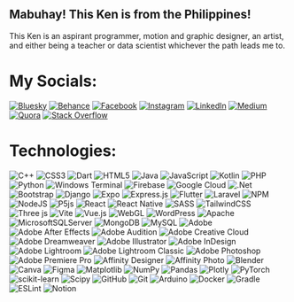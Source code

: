 ## Mabuhay! This Ken is from the Philippines!
This Ken is an aspirant programmer, motion and graphic designer, an artist, and either being a teacher or data scientist whichever the path leads me to.


# My Socials:
[![Bluesky](https://img.shields.io/badge/bluesky-0285FF?style=for-the-badge&logo=bluesky&logoColor=%23FFFFFF)](https://bsky.app/profile/imjustkenn) 
[![Behance](https://img.shields.io/badge/Behance-1769ff?logo=behance&logoColor=white)](https://behance.net/imjustkenn) 
[![Facebook](https://img.shields.io/badge/Facebook-%231877F2.svg?logo=Facebook&logoColor=white)](https://facebook.com/imjustkenn) 
[![Instagram](https://img.shields.io/badge/Instagram-%23E4405F.svg?logo=Instagram&logoColor=white)](https://instagram.com/iimjustkenn) 
[![LinkedIn](https://img.shields.io/badge/LinkedIn-%230077B5.svg?logo=linkedin&logoColor=white)](https://linkedin.com/in/imjustkenn) 
[![Medium](https://img.shields.io/badge/Medium-12100E?logo=medium&logoColor=white)](https://medium.com/@kennethivansanoy) 
[![Quora](https://img.shields.io/badge/Quora-%23B92B27.svg?logo=Quora&logoColor=white)](https://quora.com/profile/Imjustkenn) 
[![Stack Overflow](https://img.shields.io/badge/-Stackoverflow-FE7A16?logo=stack-overflow&logoColor=white)](https://stackoverflow.com/users/20611969) 

# Technologies:
![C++](https://img.shields.io/badge/c++-%23252525.svg?style=flat-square&logo=c%2B%2B&logoColor=white) 
![CSS3](https://img.shields.io/badge/css3-%23252525.svg?style=flat-square&logo=css3&logoColor=white) 
![Dart](https://img.shields.io/badge/dart-%23252525.svg?style=flat-square&logo=dart&logoColor=white) 
![HTML5](https://img.shields.io/badge/html5-%23252525.svg?style=flat-square&logo=html5&logoColor=white) 
![Java](https://img.shields.io/badge/java-%23252525.svg?style=flat-square&logo=openjdk&logoColor=white) 
![JavaScript](https://img.shields.io/badge/javascript-%23252525.svg?style=flat-square&logo=javascript&logoColor=white) 
![Kotlin](https://img.shields.io/badge/kotlin-%23252525.svg?style=flat-square&logo=kotlin&logoColor=white) 
![PHP](https://img.shields.io/badge/php-%23252525.svg?style=flat-square&logo=php&logoColor=white) 
![Python](https://img.shields.io/badge/python-%23252525?style=flat-square&logo=python&logoColor=white) 
![Windows Terminal](https://img.shields.io/badge/Windows%20Terminal-%23252525.svg?style=flat-square&logo=windows-terminal&logoColor=white) 
![Firebase](https://img.shields.io/badge/firebase-%23252525.svg?style=flat-square&logo=firebase&logoColor=white) 
![Google Cloud](https://img.shields.io/badge/GoogleCloud-%23252525.svg?style=flat-square&logo=google-cloud&logoColor=white) 
![.Net](https://img.shields.io/badge/.NET-%23252525?style=flat-square&logo=.net&logoColor=white) 
![Bootstrap](https://img.shields.io/badge/bootstrap-%23252525.svg?style=flat-square&logo=bootstrap&logoColor=white) 
![Django](https://img.shields.io/badge/django-%23252525.svg?style=flat-square&logo=django&logoColor=white) 
![Expo](https://img.shields.io/badge/expo-%23252525?style=flat-square&logo=expo&logoColor=white) 
![Express.js](https://img.shields.io/badge/express.js-%23252525.svg?style=flat-square&logo=express&logoColor=white) 
![Flutter](https://img.shields.io/badge/Flutter-%23252525.svg?style=flat-square&logo=Flutter&logoColor=white) 
![Laravel](https://img.shields.io/badge/laravel-%23252525.svg?style=flat-square&logo=laravel&logoColor=white) 
![NPM](https://img.shields.io/badge/NPM-%23252525.svg?style=flat-square&logo=npm&logoColor=white) 
![NodeJS](https://img.shields.io/badge/node.js-%23252525?style=flat-square&logo=node.js&logoColor=white) 
![P5js](https://img.shields.io/badge/p5.js-%23252525?style=flat-square&logo=p5.js&logoColor=white) 
![React](https://img.shields.io/badge/react-%23252525.svg?style=flat-square&logo=react&logoColor=white) 
![React Native](https://img.shields.io/badge/react_native-%23252525.svg?style=flat-square&logo=react&logoColor=white) 
![SASS](https://img.shields.io/badge/SASS-%23252525.svg?style=flat-square&logo=SASS&logoColor=white) 
![TailwindCSS](https://img.shields.io/badge/tailwindcss-%23252525.svg?style=flat-square&logo=tailwind-css&logoColor=white) 
![Three js](https://img.shields.io/badge/threejs-%23252525?style=flat-square&logo=three.js&logoColor=white) 
![Vite](https://img.shields.io/badge/vite-%23252525.svg?style=flat-square&logo=vite&logoColor=white) 
![Vue.js](https://img.shields.io/badge/vue.js-%23252525.svg?style=flat-square&logo=vuedotjs&logoColor=white) 
![WebGL](https://img.shields.io/badge/WebGL-%23252525?logo=webgl&logoColor=white&style=flat-square) 
![WordPress](https://img.shields.io/badge/WordPress-%23252525.svg?style=flat-square&logo=WordPress&logoColor=white) 
![Apache](https://img.shields.io/badge/apache-%23252525.svg?style=flat-square&logo=apache&logoColor=white) 
![MicrosoftSQLServer](https://img.shields.io/badge/Microsoft%20SQL%20Server-%23252525?style=flat-square&logo=microsoft%20sql%20server&logoColor=white) 
![MongoDB](https://img.shields.io/badge/MongoDB-%23252525.svg?style=flat-square&logo=mongodb&logoColor=white) 
![MySQL](https://img.shields.io/badge/mysql-%23252525.svg?style=flat-square&logo=mysql&logoColor=white) ![Adobe](https://img.shields.io/badge/adobe-%23252525.svg?style=flat-square&logo=adobe&logoColor=white) 
![Adobe After Effects](https://img.shields.io/badge/Adobe%20After%20Effects-%23252525.svg?style=flat-square&logo=Adobe%20After%20Effects&logoColor=white) 
![Adobe Audition](https://img.shields.io/badge/Adobe%20Audition-%23252525.svg?style=flat-square&logo=Adobe%20Audition&logoColor=white) 
![Adobe Creative Cloud](https://img.shields.io/badge/Adobe%20Creative%20Cloud-%23252525.svg?style=flat-square&logo=Adobe%20Creative%20Cloud&logoColor=white) 
![Adobe Dreamweaver](https://img.shields.io/badge/Adobe%20Dreamweaver-%23252525.svg?style=flat-square&logo=Adobe%20Dreamweaver&logoColor=white) 
![Adobe Illustrator](https://img.shields.io/badge/adobe%20illustrator-%23252525.svg?style=flat-square&logo=adobe%20illustrator&logoColor=white) 
![Adobe InDesign](https://img.shields.io/badge/Adobe%20InDesign-%23252525?style=flat-square&logo=adobeindesign&logoColor=white) 
![Adobe Lightroom](https://img.shields.io/badge/Adobe%20Lightroom-%23252525.svg?style=flat-square&logo=Adobe%20Lightroom&logoColor=white) 
![Adobe Lightroom Classic](https://img.shields.io/badge/Adobe%20Lightroom%20Classic-%23252525.svg?style=flat-square&logo=Adobe%20Lightroom%20Classic&logoColor=white) 
![Adobe Photoshop](https://img.shields.io/badge/adobe%20photoshop-%23252525.svg?style=flat-square&logo=adobe%20photoshop&logoColor=white) 
![Adobe Premiere Pro](https://img.shields.io/badge/Adobe%20Premiere%20Pro-%23252525.svg?style=flat-square&logo=Adobe%20Premiere%20Pro&logoColor=white) 
![Affinity Designer](https://img.shields.io/badge/affinity%20designer-%23252525.svg?style=flat-square&logo=affinity-designer&logoColor=white) 
![Affinity Photo](https://img.shields.io/badge/affinityphoto-%23252525.svg?style=flat-square&logo=affinity-photo&logoColor=white) 
![Blender](https://img.shields.io/badge/blender-%23252525.svg?style=flat-square&logo=blender&logoColor=white) 
![Canva](https://img.shields.io/badge/Canva-%23252525.svg?style=flat-square&logo=Canva&logoColor=white) 
![Figma](https://img.shields.io/badge/figma-%23252525.svg?style=flat-square&logo=figma&logoColor=white) 
![Matplotlib](https://img.shields.io/badge/Matplotlib-%23252525.svg?style=flat-square&logo=Matplotlib&logoColor=white) 
![NumPy](https://img.shields.io/badge/numpy-%23252525.svg?style=flat-square&logo=numpy&logoColor=white) 
![Pandas](https://img.shields.io/badge/pandas-%23252525.svg?style=flat-square&logo=pandas&logoColor=white) 
![Plotly](https://img.shields.io/badge/Plotly-%23252525.svg?style=flat-square&logo=plotly&logoColor=white) 
![PyTorch](https://img.shields.io/badge/PyTorch-%23252525.svg?style=flat-square&logo=PyTorch&logoColor=white) 
![scikit-learn](https://img.shields.io/badge/scikit--learn-%23252525.svg?style=flat-square&logo=scikit-learn&logoColor=white) 
![Scipy](https://img.shields.io/badge/SciPy-%23252525.svg?style=flat-square&logo=scipy&logoColor=white) 
![GitHub](https://img.shields.io/badge/github-%23252525.svg?style=flat-square&logo=github&logoColor=white) 
![Git](https://img.shields.io/badge/git-%23252525.svg?style=flat-square&logo=git&logoColor=white) 
![Arduino](https://img.shields.io/badge/-Arduino-%23252525?style=flat-square&logo=Arduino&logoColor=white) 
![Docker](https://img.shields.io/badge/docker-%23252525.svg?style=flat-square&logo=docker&logoColor=white) 
![Gradle](https://img.shields.io/badge/Gradle-%23252525.svg?style=flat-square&logo=Gradle&logoColor=white) 
![ESLint](https://img.shields.io/badge/ESLint-%23252525?style=flat-square&logo=eslint&logoColor=white) 
![Notion](https://img.shields.io/badge/Notion-%23252525.svg?style=flat-square&logo=notion&logoColor=white) 


